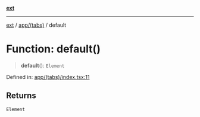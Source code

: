 [**ext**](../../../README.md)

***

[ext](../../../README.md) / [app/(tabs)](../README.md) / default

# Function: default()

> **default**(): `Element`

Defined in: [app/(tabs)/index.tsx:11](https://github.com/Dion-Krasniqi/workout-tracker/blob/d35cdad79815d530f1000c93f7ff12a99e28154b/Ext/app/(tabs)/index.tsx#L11)

## Returns

`Element`
